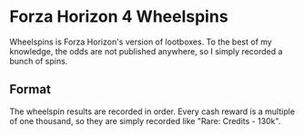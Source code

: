 Forza Horizon 4 Wheelspins
==========================

Wheelspins is Forza Horizon's version of lootboxes.
To the best of my knowledge,
the odds are not published anywhere,
so I simply recorded a bunch of spins.


Format
------

The wheelspin results are recorded in order.
Every cash reward is a multiple of one thousand,
so they are simply recorded like "Rare: Credits - 130k".
